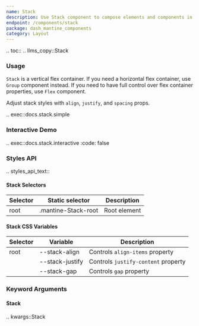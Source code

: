 ```yaml
---
name: Stack
description: Use Stack component to compose elements and components in a vertical flex container
endpoint: /components/stack
package: dash_mantine_components
category: Layout
---
```


.. toc::
.. llms_copy::Stack

### Usage

`Stack` is a vertical flex container. If you need a horizontal flex container, use `Group` component instead. If you
need to have full control over flex container properties, use `Flex` component.

Adjust stack styles with `align`, `justify`, and `spacing` props.

.. exec::docs.stack.simple

### Interactive Demo

.. exec::docs.stack.interactive
    :code: false

### Styles API

.. styles_api_text::

#### Stack Selectors

| Selector | Static selector        | Description    |
|----------|-------------------------|----------------|
| root     | .mantine-Stack-root     | Root element   |



#### Stack CSS Variables

| Selector | Variable         | Description                     |
|----------|------------------|---------------------------------|
| root     | --stack-align    | Controls `align-items` property |
|          | --stack-justify  | Controls `justify-content` property |
|          | --stack-gap      | Controls `gap` property         |


### Keyword Arguments

#### Stack

.. kwargs::Stack
